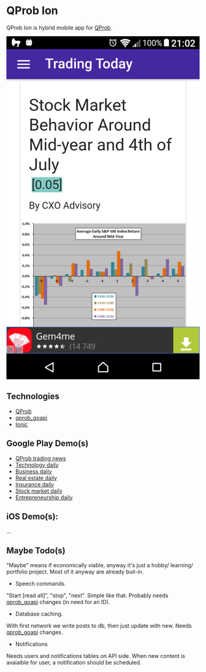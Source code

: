 # QProb Ion

QProb Ion is hybrid mobile app for [QProb](https://qprob.com).

![Home screen](media/Screenshot_20170623-210226.png)

## Technologies

* [QProb](https://github.com/xenu256/QProb)
* [qprob_goapi](https://github.com/xenu256/qprob_goapi)
* [Ionic](https://github.com/ionic-team/ionic)

## Google Play Demo(s)

* [QProb trading news](https://play.google.com/store/apps/details?id=talaikis.qprob.qprob)
* [Technology daily](https://play.google.com/store/apps/details?id=talaikis.qprob.parameterless)
* [Business daily](https://play.google.com/store/apps/details?id=talaikis.qprob.bsnssnws)
* [Real estate daily](https://play.google.com/store/apps/details?id=talaikis.qprob.realest)
* [Insurance daily](https://play.google.com/store/apps/details?id=talaikis.qprob.webdnl)
* [Stock market daily](https://play.google.com/store/apps/details?id=talaikis.qprob.stckmrkt)
* [Entrepreneurship daily](https://play.google.com/store/apps/details?id=talaikis.qprob.entreprnrnws)

## iOS Demo(s):

...

## Maybe Todo(s)

"Maybe" means if economically viable, anyway it's just a hobby/ learning/ portfolio project. Most of it anyway are already buil-in.

* Speech commands.

"Start [read all]", "stop", "next". Simple like that. Probably needs [qprob_goapi](https://github.com/xenu256/qprob_goapi) changes (in need for an ID).

* Database caching.

With first network we write posts to db, then just update with new. Needs [qprob_goapi](https://github.com/xenu256/qprob_goapi) changes.

* Notifications

Needs users and notifications tables on API side. When new content is avaialble for user, a notification should be scheduled.
